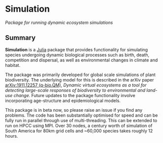 # Simulation

*Package for running dynamic ecosystem simulations*

## Summary

**Simulation** is a [Julia](http://www.julialang.org) package that
provides functionality for simulating species undergoing dynamic 
biological processes such as birth, death, competition and dispersal, as well as 
environmental changes in climate and habitat.

The package was primarily developed for global scale simulations of 
plant biodiversity. The underlying model for this is described in the arXiv
paper [arXiv:1911.12257 (q-bio.QM)][paper-url],
*Dynamic virtual ecosystems as a tool for detecting large-scale 
responses of biodiversity to environmental and land-use change*.
Future updates to the package functionality involve incorporating
age-structure and epidemiological models.

This package is in beta now, so please raise an issue if you find any
problems. The code has been substantially optimised for speed and can be fully
run in parallel through use of multi-threading. This can be extended to run 
on HPCC using MPI. Over 30 nodes, a century worth of simulation of 
South America for 80km grid cells and ~60,000 species takes roughly 12 hours.

[paper-url]: https://arxiv.org/abs/1911.12257